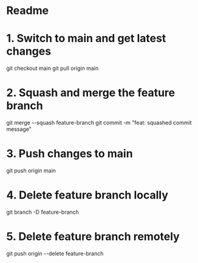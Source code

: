 # Readme

# 1. Switch to main and get latest changes
git checkout main
git pull origin main

# 2. Squash and merge the feature branch
git merge --squash feature-branch
git commit -m "feat: squashed commit message"

# 3. Push changes to main
git push origin main

# 4. Delete feature branch locally
git branch -D feature-branch

# 5. Delete feature branch remotely
git push origin --delete feature-branch


